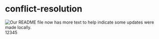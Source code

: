 # conflict-resolution

  ![Our README file now has more text to help indicate some updates were made locally.](./Images/04-vscode-updated.png)12345